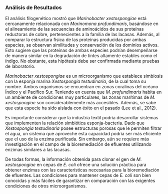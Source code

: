 ### Análisis de Resultados
El análisis filogenético mostró que _Marinobacter xestospongiae_ está cercanamente relacionada con _Marinomona profundimaris_, basándose en el alineamiento de las secuencias de aminoácidos de sus proteínas reductoras de cobre, pertenecientes a la familia de las lacasas. Además, al comparar la estructura física de las proteínas producidas por ambas especies, se observan similitudes y conservación de los dominios activos. Esto sugiere que las proteínas de ambas especies podrían desempeñarse de manera similar en la degradación de tintes altamente estables como el índigo. No obstante, esta hipótesis debe ser confirmada mediante pruebas de laboratorio.

_Marinobacter xestospongiae_ es un microorganismo que establece simbiosis con la esponja marina _Xestospongia testudinaria_, de la cual toma su nombre. Ambos organismos se encuentran en zonas coralinas del océano Índico y el Pacífico Sur. Teniendo en cuenta que _M. profundimaris_ habita en un ambiente de condiciones muy particulares, las zonas marítimas de _M. xestospongiae_ son considerablemente más accesibles. Además, se sabe que esta especie ha sido aislada con éxito en el pasado (Lee et al., 2012).

Es importante considerar que la industria textil podría desarrollar sistemas que implementen la relación simbiótica esponja-bacteria. Dado que _Xestospongia testudinaria_ posee estructuras porosas que le permiten filtrar el agua, un sistema que aproveche esta capacidad podría ser más eficiente que el uso de la enzima purificada. Sin embargo, aún se requiere más investigación en el campo de la bioremediación de efluentes utilizando enzimas similares a las lacasas.

De todas formas, la información obtenida para clonar el gen de _M. xestospongiae_ en cepas de _E. coli_ ofrece una solución práctica para obtener enzimas con las características necesarias para la bioremediación de efluentes. Las condiciones para mantener cepas de _E. coli_ son bien conocidas y más fáciles de garantizar en comparación con las exigentes condiciones de otros microorganismos.
